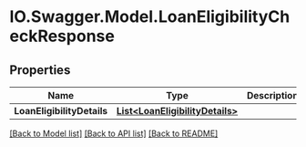 # IO.Swagger.Model.LoanEligibilityCheckResponse
## Properties

Name | Type | Description | Notes
------------ | ------------- | ------------- | -------------
**LoanEligibilityDetails** | [**List&lt;LoanEligibilityDetails&gt;**](LoanEligibilityDetails.md) |  | [optional] 

[[Back to Model list]](../README.md#documentation-for-models) [[Back to API list]](../README.md#documentation-for-api-endpoints) [[Back to README]](../README.md)

